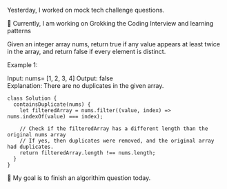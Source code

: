 Yesterday, I worked on mock tech challenge questions. 

📖 Currently, I am working on Grokking the Coding Interview and learning patterns

Given an integer array nums, return true if any value appears at least twice in the array, and return false if every element is distinct.

Example 1:

Input: nums= [1, 2, 3, 4]
Output: false  
Explanation: There are no duplicates in the given array.
```
class Solution {
  containsDuplicate(nums) {
    let filteredArray = nums.filter((value, index) => nums.indexOf(value) === index);

    // Check if the filteredArray has a different length than the original nums array
    // If yes, then duplicates were removed, and the original array had duplicates.
    return filteredArray.length !== nums.length;
  }
}
```
🎯 My goal is to finish an algorithim question today.
